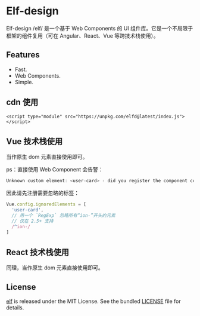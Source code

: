 # Elf-design

Elf-design /elf/ 是一个基于 Web Components 的 UI 组件库。它是一个不局限于框架的组件复用（可在 Angular、React、Vue 等跨技术栈使用）。


## Features

- Fast.
- Web Components.
- Simple.

## cdn 使用

```
<script type="module" src="https://unpkg.com/elfd@latest/index.js"></script>
```

## Vue 技术栈使用

当作原生 dom 元素直接使用即可。

ps：直接使用 Web Component 会告警：
```js
Unknown custom element: <user-card> - did you register the component correctly? For recursive components, make sure to provide the "name" option.
```

因此请先注册需要忽略的标签：

```js
Vue.config.ignoredElements = [
  'user-card',
  // 用一个 `RegExp` 忽略所有“ion-”开头的元素
  // 仅在 2.5+ 支持
  /^ion-/
]
```

## React 技术栈使用


同理，当作原生 dom 元素直接使用即可。


## License

[elf](https://github.com/allan2coder/elf) is released
under the MIT License. See the bundled [LICENSE](./LICENSE) file for details.
